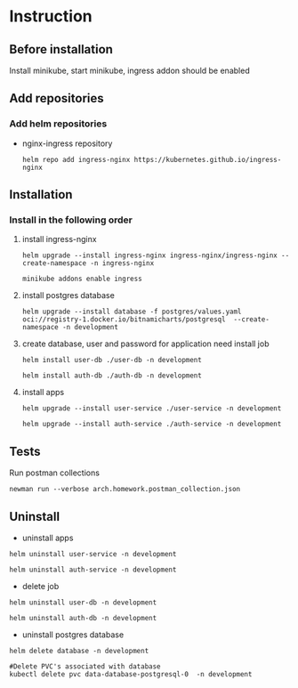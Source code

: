 # Instruction
## Before installation
Install minikube, start minikube, ingress addon should be enabled
## Add repositories
### Add helm repositories
* nginx-ingress repository
    ```shell
    helm repo add ingress-nginx https://kubernetes.github.io/ingress-nginx
    ```
## Installation
### Install in the following order
1. install ingress-nginx
    ```shell
    helm upgrade --install ingress-nginx ingress-nginx/ingress-nginx --create-namespace -n ingress-nginx
    ```
    ```shell
    minikube addons enable ingress
    ```
2. install postgres database
    ```shell
    helm upgrade --install database -f postgres/values.yaml oci://registry-1.docker.io/bitnamicharts/postgresql  --create-namespace -n development
    ```
3. create database, user and password for application need install job
    ```shell
    helm install user-db ./user-db -n development
    ```
    ```shell
    helm install auth-db ./auth-db -n development
    ```
4. install apps
    ```shell
    helm upgrade --install user-service ./user-service -n development
    ```
    ```shell
    helm upgrade --install auth-service ./auth-service -n development
    ```
## Tests
Run postman collections 
```shell
newman run --verbose arch.homework.postman_collection.json
```

## Uninstall
* uninstall apps
```shell
helm uninstall user-service -n development
```
```shell
helm uninstall auth-service -n development
```
* delete job
```shell
helm uninstall user-db -n development
```
```shell
helm uninstall auth-db -n development
```
* uninstall postgres database
```shell
helm delete database -n development
```
```shell
#Delete PVC's associated with database
kubectl delete pvc data-database-postgresql-0  -n development
```
